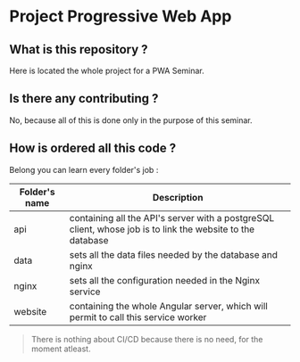 # Project Progressive Web App

## What is this repository ?

Here is located the whole project for a PWA Seminar.

## Is there any contributing ?

No, because all of this is done only in the purpose of this seminar.

## How is ordered all this code ?

Belong you can learn every folder's job :

| Folder's name | Description                                                                                                |
| ------------- | ---------------------------------------------------------------------------------------------------------- |
| api           | containing all the API's server with a postgreSQL client, whose job is to link the website to the database |
| data          | sets all the data files needed by the database and nginx                                                   |
| nginx         | sets all the configuration needed in the Nginx service                                                     |
| website       | containing the whole Angular server, which will permit to call this service worker                         |

> There is nothing about CI/CD because there is no need, for the moment atleast.
